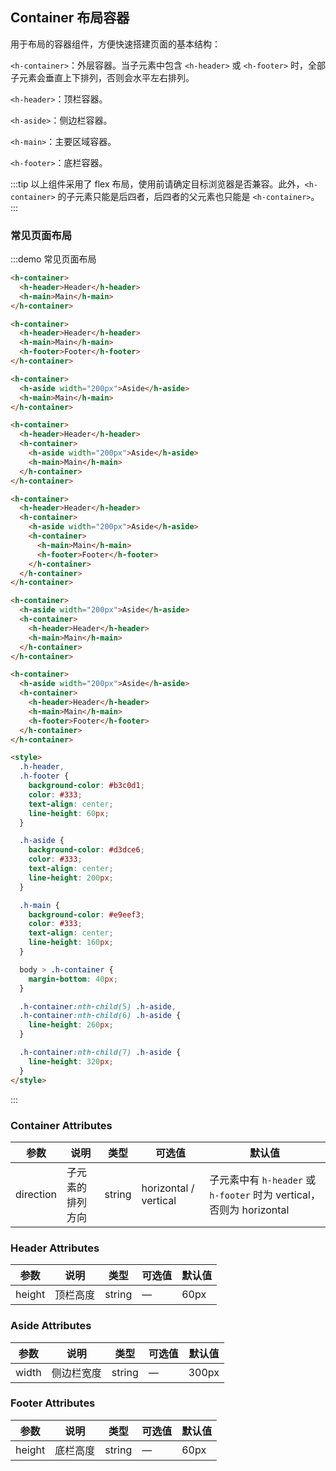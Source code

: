 ## Container 布局容器

用于布局的容器组件，方便快速搭建页面的基本结构：

`<h-container>`：外层容器。当子元素中包含 `<h-header>` 或 `<h-footer>` 时，全部子元素会垂直上下排列，否则会水平左右排列。

`<h-header>`：顶栏容器。

`<h-aside>`：侧边栏容器。

`<h-main>`：主要区域容器。

`<h-footer>`：底栏容器。

:::tip
以上组件采用了 flex 布局，使用前请确定目标浏览器是否兼容。此外，`<h-container>` 的子元素只能是后四者，后四者的父元素也只能是 `<h-container>`。
:::

### 常见页面布局

:::demo 常见页面布局

```html
<h-container>
  <h-header>Header</h-header>
  <h-main>Main</h-main>
</h-container>

<h-container>
  <h-header>Header</h-header>
  <h-main>Main</h-main>
  <h-footer>Footer</h-footer>
</h-container>

<h-container>
  <h-aside width="200px">Aside</h-aside>
  <h-main>Main</h-main>
</h-container>

<h-container>
  <h-header>Header</h-header>
  <h-container>
    <h-aside width="200px">Aside</h-aside>
    <h-main>Main</h-main>
  </h-container>
</h-container>

<h-container>
  <h-header>Header</h-header>
  <h-container>
    <h-aside width="200px">Aside</h-aside>
    <h-container>
      <h-main>Main</h-main>
      <h-footer>Footer</h-footer>
    </h-container>
  </h-container>
</h-container>

<h-container>
  <h-aside width="200px">Aside</h-aside>
  <h-container>
    <h-header>Header</h-header>
    <h-main>Main</h-main>
  </h-container>
</h-container>

<h-container>
  <h-aside width="200px">Aside</h-aside>
  <h-container>
    <h-header>Header</h-header>
    <h-main>Main</h-main>
    <h-footer>Footer</h-footer>
  </h-container>
</h-container>

<style>
  .h-header,
  .h-footer {
    background-color: #b3c0d1;
    color: #333;
    text-align: center;
    line-height: 60px;
  }

  .h-aside {
    background-color: #d3dce6;
    color: #333;
    text-align: center;
    line-height: 200px;
  }

  .h-main {
    background-color: #e9eef3;
    color: #333;
    text-align: center;
    line-height: 160px;
  }

  body > .h-container {
    margin-bottom: 40px;
  }

  .h-container:nth-child(5) .h-aside,
  .h-container:nth-child(6) .h-aside {
    line-height: 260px;
  }

  .h-container:nth-child(7) .h-aside {
    line-height: 320px;
  }
</style>
```

:::

### Container Attributes

| 参数      | 说明             | 类型   | 可选值                | 默认值                                                               |
| --------- | ---------------- | ------ | --------------------- | -------------------------------------------------------------------- |
| direction | 子元素的排列方向 | string | horizontal / vertical | 子元素中有 `h-header` 或 `h-footer` 时为 vertical，否则为 horizontal |

### Header Attributes

| 参数   | 说明     | 类型   | 可选值 | 默认值 |
| ------ | -------- | ------ | ------ | ------ |
| height | 顶栏高度 | string | —      | 60px   |

### Aside Attributes

| 参数  | 说明       | 类型   | 可选值 | 默认值 |
| ----- | ---------- | ------ | ------ | ------ |
| width | 侧边栏宽度 | string | —      | 300px  |

### Footer Attributes

| 参数   | 说明     | 类型   | 可选值 | 默认值 |
| ------ | -------- | ------ | ------ | ------ |
| height | 底栏高度 | string | —      | 60px   |
